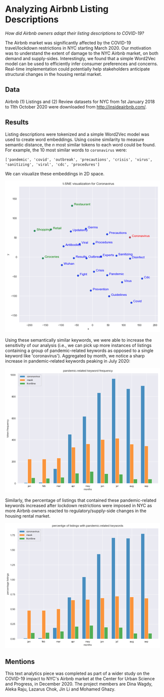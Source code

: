 # Analyzing Airbnb Listing Descriptions

*How did Airbnb owners adapt their listing descriptions to COVID-19?*

The Airbnb market was significantly affected by the COVID-19 travel/lockdown restrictions in NYC starting March 2020. Our motivation was to understand the extent of damage to the NYC Airbnb market, on both demand and supply-sides. Interestingly, we found that a simple Word2Vec model can be used to efficiently infer consumer preferences and concerns. Real-time implementation could potentially help stakeholders anticipate structural changes in the housing rental market.

## Data

Airbnb (1) Listings and (2) Review datasets for NYC from 1st January 2018 to 11th October 2020 were downloaded from http://insideairbnb.com/.

## Results

Listing descriptions were tokenized and a simple Word2Vec model was used to create word embeddings. Using cosine similarity to measure semantic distance, the *n* most similar tokens to each word could be found. For example, the 10 most similar words to `coronavirus` were:

```
['pandemic', 'covid', 'outbreak', 'precautions', 'crisis', 'virus', 'sanitizing', 'viral', 'cdc', 'procedures']
```

We can visualize these embeddings in 2D space.

![t-sne visualization of coronavirus-related keywords](/images/tsne_word2vec.png)

Using these semantically similar keywords, we were able to increase the sensitivity of our analysis (i.e., we can pick up more instances of listings containing a group of pandemic-related keywords as opposed to a single keyword like 'coronavirus'). Aggregated by month, we notice a sharp increase in pandemic-related keywords peaking in July 2020:

![keyword frequency](/images/wordfreq.png)

Similarly, the percentage of listings that contained these pandemic-related keywords increased after lockdown restrictions were imposed in NYC as more Airbnb owners reacted to regulatory/supply-side changes in the housing rental market.

![frequency of listings containing keywords](/images/listingfreq.png)

## Mentions

This text analytics piece was completed as part of a wider study on the COVID-19 impact to NYC's Airbnb market at the Center for Urban Science and Progress, in December 2020. The project members are Dina Wagdy, Aleka Raju, Lazarus Chok, Jin Li and Mohamed Ghazy.
